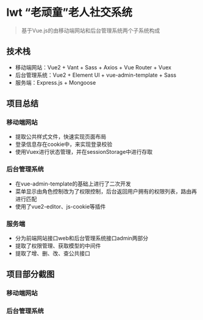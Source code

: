 # lwt “老顽童”老人社交系统
> 基于Vue.js的由移动端网站和后台管理系统两个子系统构成

## 技术栈
* 移动端网站：Vue2 + Vant + Sass + Axios + Vue Router + Vuex
* 后台管理系统：Vue2 + Element UI + vue-admin-template + Sass
* 服务端：Express.js + Mongoose

## 项目总结
### 移动端网站
* 提取公共样式文件，快速实现页面布局
* 登录信息存在cookie中，来实现登录校验
* 使用Vuex进行状态管理，并在sessionStorage中进行存取

### 后台管理系统
* 在vue-admin-template的基础上进行了二次开发
* 菜单显示由角色控制改为了权限控制，后台返回用户拥有的权限列表，路由再进行匹配
* 使用了vue2-editor、js-cookie等插件

### 服务端
* 分为前端网站接口web和后台管理系统接口admin两部分
* 提取了权限管理、获取模型的中间件
* 提取了增、删、改、查公共接口

## 项目部分截图
### 移动端网站

### 后台管理系统


